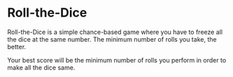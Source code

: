 # Roll-the-Dice

Roll-the-Dice is a simple chance-based game where you have to freeze all the dice at the same number. The minimum number of rolls you take, the better. 

Your best score will be the minimum number of rolls you perform in order to make all the dice same. 

